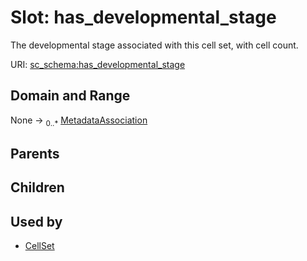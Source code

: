 
# Slot: has_developmental_stage

The developmental stage associated with this cell set, with cell count.

URI: [sc_schema:has_developmental_stage](https://w3id.org/single-cell-schema/has_developmental_stage)


## Domain and Range

None &#8594;  <sub>0..\*</sub> [MetadataAssociation](MetadataAssociation.md)

## Parents


## Children


## Used by

 * [CellSet](CellSet.md)
